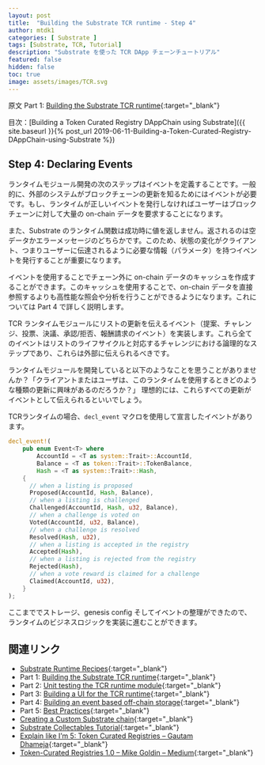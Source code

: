 ```yaml
---
layout: post
title:  "Building the Substrate TCR runtime - Step 4"
author: mtdk1
categories: [ Substrate ]
tags: [Substrate, TCR, Tutorial]
description: "Substrate を使った TCR DApp チェーンチュートリアル"
featured: false
hidden: false
toc: true
image: assets/images/TCR.svg
---
```

原文
Part 1: [Building the Substrate TCR runtime](https://docs.substrate.dev/docs/building-the-substrate-tcr-runtime){:target="_blank"}

目次：[Building a Token Curated Registry DAppChain using Substrate]({{ site.baseurl }}{% post_url 2019-06-11-Building-a-Token-Curated-Registry-DAppChain-using-Substrate %})

## Step 4: Declaring Events

ランタイムモジュール開発の次のステップはイベントを定義することです。一般的に、外部のシステムがブロックチェーンの更新を知るためにはイベントが必要です。もし、ランタイムが正しいイベントを発行しなければユーザーはブロックチェーンに対して大量の on-chain データを要求することになります。

また、Substrate のランタイム関数は成功時に値を返しません。返されるのは空データかエラーメッセージのどちらかです。このため、状態の変化がクライアント、つまりユーザーに伝達されるように必要な情報（パラメータ）を持つイベントを発行することが重要になります。

イベントを使用することでチェーン外に on-chain データのキャッシュを作成することができます。このキャッシュを使用することで、on-chain データを直接参照するよりも高性能な照会や分析を行うことができるようになります。これについては Part 4 で詳しく説明します。

TCR ランタイムモジュールにリストの更新を伝えるイベント（提案、チャレンジ、投票、決議、承認/拒否、報酬請求のイベント）を実装します。これら全てのイベントはリストのライフサイクルと対応するチャレンジにおける論理的なステップであり、これらは外部に伝えられるべきです。

ランタイムモジュールを開発していると以下のようなことを思うことがありませんか？「クライアントまたはユーザは、このランタイムを使用するときどのような種類の更新に興味があるのだろうか？」 理想的には、これらすべての更新がイベントとして伝えられるといいでしょう。

TCRランタイムの場合、```decl_event``` マクロを使用して宣言したイベントがあります。

```rust
decl_event!(
    pub enum Event<T> where 
        AccountId = <T as system::Trait>::AccountId, 
        Balance = <T as token::Trait>::TokenBalance, 
        Hash = <T as system::Trait>::Hash,
    {
      // when a listing is proposed
      Proposed(AccountId, Hash, Balance),
      // when a listing is challenged
      Challenged(AccountId, Hash, u32, Balance),
      // when a challenge is voted on
      Voted(AccountId, u32, Balance),
      // when a challenge is resolved
      Resolved(Hash, u32),
      // when a listing is accepted in the registry
      Accepted(Hash),
      // when a listing is rejected from the registry
      Rejected(Hash),
      // when a vote reward is claimed for a challenge
      Claimed(AccountId, u32),
    }
);
```

ここまででストレージ、genesis config そしてイベントの整理ができたので、ランタイムのビジネスロジックを実装に進むことができます。

## 関連リンク

- [Substrate Runtime Recipes](https://docs.substrate.dev/docs/substrate-runtime-recipes){:target="_blank"}
- Part 1: [Building the Substrate TCR runtime](https://docs.substrate.dev/docs/building-the-substrate-tcr-runtime){:target="_blank"}
- Part 2: [Unit testing the TCR runtime module](https://docs.substrate.dev/docs/unit-testing-the-tcr-runtime-module){:target="_blank"}
- Part 3: [Building a UI for the TCR runtime](https://docs.substrate.dev/docs/building-a-ui-for-the-tcr-runtime){:target="_blank"}
- Part 4: [Building an event based off-chain storage](https://docs.substrate.dev/docs/building-an-event-based-off-chain-storage){:target="_blank"}
- Part 5: [Best Practices](https://docs.substrate.dev/docs/tcr-tutorial-best-practices){:target="_blank"}
- [Creating a Custom Substrate chain](https://docs.substrate.dev/docs/creating-a-custom-substrate-chain){:target="_blank"}
- [Substrate Collectables Tutorial](https://substrate-developer-hub.github.io/substrate-collectables-workshop/#/){:target="_blank"}
- [Explain like I’m 5: Token Curated Registries – Gautam Dhameja](https://www.gautamdhameja.com/token-curated-registries-explain-eli5-a5d4cce0ddbe/){:target="_blank"}
- [Token-Curated Registries 1.0 – Mike Goldin – Medium](https://medium.com/@ilovebagels/token-curated-registries-1-0-61a232f8dac7){:target="_blank"}